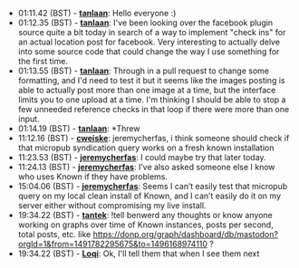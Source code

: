 * <a id="01:11.42">01:11.42 (BST)</a> - __[tanlaan](https://github.com/tanlaan)__: Hello everyone :)
* <a id="01:12.35">01:12.35 (BST)</a> - __[tanlaan](https://github.com/tanlaan)__: I've been looking over the facebook plugin source quite a bit today in search of a way to implement "check ins" for an actual location post for facebook. Very interesting to actually delve into some source code that could change the way I use something for the first time.
* <a id="01:13.55">01:13.55 (BST)</a> - __[tanlaan](https://github.com/tanlaan)__: Through in a pull request to change some formatting, and I'd need to test it but it seems like the images posting is able to actually post more than one image at a time, but the interface limits you to one upload at a time. I'm thinking I should be able to stop a few unneeded reference checks in that loop if there were more than one input.
* <a id="01:14.19">01:14.19 (BST)</a> - __[tanlaan](https://github.com/tanlaan)__: *Threw
* <a id="11:12.16">11:12.16 (BST)</a> - __[cweiske](https://github.com/cweiske)__: jeremycherfas, i think someone should check if that micropub syndication query works on a fresh known installation
* <a id="11:23.53">11:23.53 (BST)</a> - __[jeremycherfas](https://github.com/jeremycherfas)__: I could maybe try that later today.
* <a id="11:24.13">11:24.13 (BST)</a> - __[jeremycherfas](https://github.com/jeremycherfas)__: I’ve also asked someone else I know who uses Known if they have problems.
* <a id="15:04.06">15:04.06 (BST)</a> - __[jeremycherfas](https://github.com/jeremycherfas)__: Seems I can’t easily test that micropub query on my local clean install of Known, and I can’t easily do it on my server either without compromising my live install.
* <a id="19:34.22">19:34.22 (BST)</a> - __[tantek](https://github.com/tantek)__: !tell benwerd any thoughts or know anyone working on graphs over time of Known instances, posts per second, total posts, etc. like https://donp.org/graph/dashboard/db/mastodon?orgId=1&from=1491782295675&to=1496168974110 ?
* <a id="19:34.22">19:34.22 (BST)</a> - __[Loqi](https://github.com/Loqi)__: Ok, I'll tell them that when I see them next
